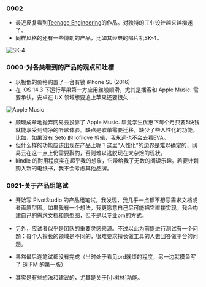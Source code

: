 ### 0902

* 最近反复看到[Teenage Engineering](https://teenage.engineering/)的作品。对独特的工业设计越来越痴迷了。
* 同样风格的还有一些博朗的产品，比如其经典的唱片机SK-4。

![SK-4](http://p3.itc.cn/images01/20200525/9937716004af40a68fde6b049f5a1433.jpeg)

### 0000-对各类看到的产品的观点和吐槽

* 以极低的价格购置了一台有锁 iPhone SE (2016)
* 在 iOS 14.3 下运行苹果第一方应用丝般顺滑，尤其是播客和 Apple Music. 需要承认，安卓在 UX 领域想要追上苹果还要很久……

![Apple Music](https://pic1.zhimg.com/80/v2-392319423d8283f84b810e8d09de3f8a_r.jpg)

* 顺理成章地抛弃网易云投靠了 Apple Music. 毕竟学生优惠下每个月只要5块钱就能享受到纯净的听歌体验。缺点是歌单需要迁移，缺少了些人性化的功能。比如，如果没有 Seto 的 lofilove 剪辑，我永远也不会去看EVA。
* 但什么样的功能应该出现在产品上呢？这里“人性化”的边界是难以确定的，网易云在这一点上仍需要斟酌，否则难以逃脱现在大杂烩的现状。
* kindle 的耐用程度实在超乎我的想象，它带给我了无数的阅读乐趣。若要计划购入新的电纸书，我不会考虑其他品牌。

### 0921-关于产品组笔试

* 开始写 PivotStudio 的产品组笔试。我发现，我几乎一点都不想写需求文档或者画原型图。如果我有一个想法，我更愿意自己尽可能把它直接实现。我会构建自己的需求文档和原型图，但不是以专业pm的方式。
* 另外，应试者似乎是团队的重要灵感来源。不过以此为前提进行测试有一个问题：每个人擅长的领域是不同的，很难要求擅长做工具的人去回答做平台的问题。

* 果然最后连笔试都没有完成（当时处于看见prd就烦的程度，另一边就摸鱼写了 BiliFM 的第一版）
* 其实是有些想法和建议的，尤其是关于[小树林]功能。
